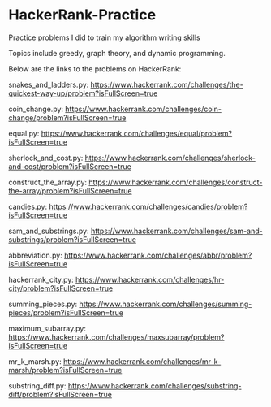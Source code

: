 # HackerRank-Practice
Practice problems I did to train my algorithm writing skills

Topics include greedy, graph theory, and dynamic programming.

Below are the links to the problems on HackerRank:

snakes_and_ladders.py: https://www.hackerrank.com/challenges/the-quickest-way-up/problem?isFullScreen=true

coin_change.py: https://www.hackerrank.com/challenges/coin-change/problem?isFullScreen=true

equal.py: https://www.hackerrank.com/challenges/equal/problem?isFullScreen=true

sherlock_and_cost.py: https://www.hackerrank.com/challenges/sherlock-and-cost/problem?isFullScreen=true

construct_the_array.py: https://www.hackerrank.com/challenges/construct-the-array/problem?isFullScreen=true

candies.py: https://www.hackerrank.com/challenges/candies/problem?isFullScreen=true

sam_and_substrings.py: https://www.hackerrank.com/challenges/sam-and-substrings/problem?isFullScreen=true

abbreviation.py: https://www.hackerrank.com/challenges/abbr/problem?isFullScreen=true

hackerrank_city.py: https://www.hackerrank.com/challenges/hr-city/problem?isFullScreen=true

summing_pieces.py: https://www.hackerrank.com/challenges/summing-pieces/problem?isFullScreen=true

maximum_subarray.py: https://www.hackerrank.com/challenges/maxsubarray/problem?isFullScreen=true

mr_k_marsh.py: https://www.hackerrank.com/challenges/mr-k-marsh/problem?isFullScreen=true

substring_diff.py: https://www.hackerrank.com/challenges/substring-diff/problem?isFullScreen=true
